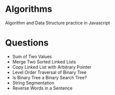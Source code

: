 # Algorithms
Algorithm and Data Structure practice in Javascript

# Questions
- Sum of Two Values
- Merge Two Sorted Linked Lists
- Copy Linked List with Arbitrary Pointer
- Level Order Traversal of Binary Tree
- Is Binary Tree a Binary Search Tree?
- String Segmentation
- Reverse Words in a Sentence


